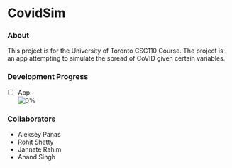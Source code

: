 # CovidSim

### About
This project is for the University of Toronto CSC110 Course. The project is an app attempting to simulate the spread of CoVID given certain variables.

### Development Progress

- [ ] App:  
  ![0%](https://progress-bar.dev/0)

### Collaborators
- Aleksey Panas
- Rohit Shetty
- Jannate Rahim
- Anand Singh

